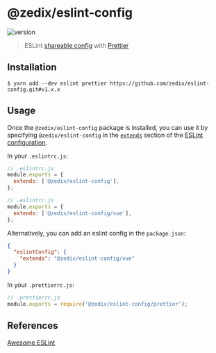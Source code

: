 # @zedix/eslint-config

![version](https://img.shields.io/badge/version-1.0.3-blue.svg?maxAge=2592000)

> ESLint [shareable config](http://eslint.org/docs/developer-guide/shareable-configs.html) with [Prettier](https://prettier.io/)

## Installation

```
$ yarn add --dev eslint prettier https://github.com/zedix/eslint-config.git#v1.x.x
```

## Usage

Once the `@zedix/eslint-config` package is installed, you can use it by specifying `@zedix/eslint-config` in the [`extends`](http://eslint.org/docs/user-guide/configuring#extending-configuration-files) section of the [ESLint configuration](http://eslint.org/docs/user-guide/configuring).

In your `.eslintrc.js`:

```js
// .eslintrc.js
module.exports = {
  extends: ['@zedix/eslint-config'],
};

// .eslintrc.js
module.exports = {
  extends: ['@zedix/eslint-config/vue'],
};
```

Alternatively, you can add an eslint config in the `package.json`:

```json
{
  "eslintConfig": {
    "extends": "@zedix/eslint-config/vue"
  }
}
```

In your `.prettierrc.js`:

```js
// .prettierrc.js
module.exports = require('@zedix/eslint-config/prettier');
```

## References

[Awesome ESLint](https://github.com/dustinspecker/awesome-eslint)
